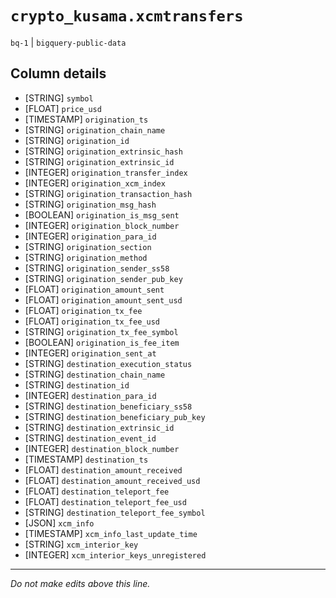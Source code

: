 # `crypto_kusama.xcmtransfers`
`bq-1` | `bigquery-public-data`

## Column details
* [STRING]    `symbol`
* [FLOAT]     `price_usd`
* [TIMESTAMP] `origination_ts`
* [STRING]    `origination_chain_name`
* [STRING]    `origination_id`
* [STRING]    `origination_extrinsic_hash`
* [STRING]    `origination_extrinsic_id`
* [INTEGER]   `origination_transfer_index`
* [INTEGER]   `origination_xcm_index`
* [STRING]    `origination_transaction_hash`
* [STRING]    `origination_msg_hash`
* [BOOLEAN]   `origination_is_msg_sent`
* [INTEGER]   `origination_block_number`
* [INTEGER]   `origination_para_id`
* [STRING]    `origination_section`
* [STRING]    `origination_method`
* [STRING]    `origination_sender_ss58`
* [STRING]    `origination_sender_pub_key`
* [FLOAT]     `origination_amount_sent`
* [FLOAT]     `origination_amount_sent_usd`
* [FLOAT]     `origination_tx_fee`
* [FLOAT]     `origination_tx_fee_usd`
* [STRING]    `origination_tx_fee_symbol`
* [BOOLEAN]   `origination_is_fee_item`
* [INTEGER]   `origination_sent_at`
* [STRING]    `destination_execution_status`
* [STRING]    `destination_chain_name`
* [STRING]    `destination_id`
* [INTEGER]   `destination_para_id`
* [STRING]    `destination_beneficiary_ss58`
* [STRING]    `destination_beneficiary_pub_key`
* [STRING]    `destination_extrinsic_id`
* [STRING]    `destination_event_id`
* [INTEGER]   `destination_block_number`
* [TIMESTAMP] `destination_ts`
* [FLOAT]     `destination_amount_received`
* [FLOAT]     `destination_amount_received_usd`
* [FLOAT]     `destination_teleport_fee`
* [FLOAT]     `destination_teleport_fee_usd`
* [STRING]    `destination_teleport_fee_symbol`
* [JSON]      `xcm_info`
* [TIMESTAMP] `xcm_info_last_update_time`
* [STRING]    `xcm_interior_key`
* [INTEGER]   `xcm_interior_keys_unregistered`

-------------------------------------------------------------------------------
*Do not make edits above this line.*
